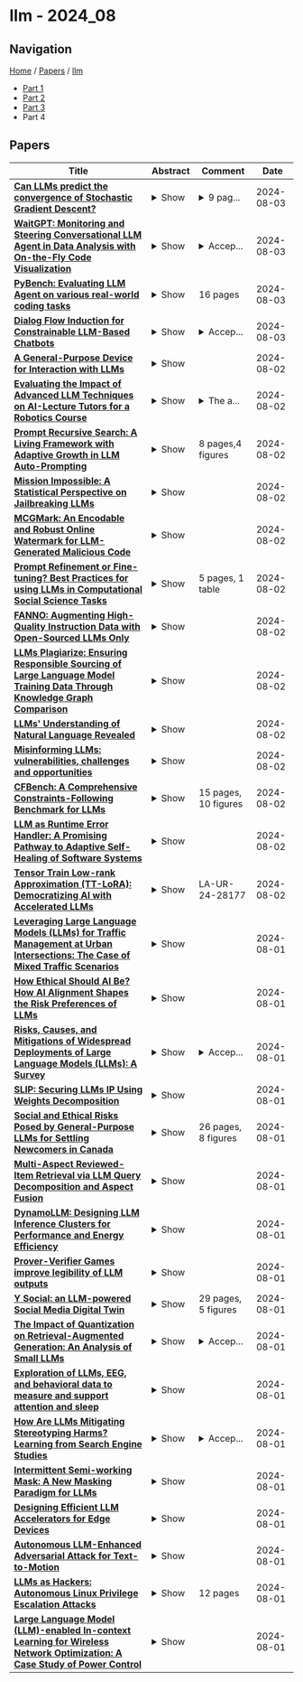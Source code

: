 # llm - 2024_08

## Navigation

[Home](https://lixin97.github.io/arXivRadar) / [Papers](https://lixin97.github.io/arXivRadar/papers) / [llm](https://lixin97.github.io/arXivRadar/papers/llm)

- [Part 1](papers_1.md)
- [Part 2](papers_2.md)
- [Part 3](papers_3.md)
- Part 4

## Papers

| **Title** | **Abstract** | **Comment** | **Date** |
| --- | --- | --- | --- |
| **[Can LLMs predict the convergence of Stochastic Gradient Descent?](http://arxiv.org/abs/2408.01736v1)** | <details><summary>Show</summary><p>Large-language models are notoriously famous for their impressive performance across a wide range of tasks. One surprising example of such impressive performance is a recently identified capacity of LLMs to understand the governing principles of dynamical systems satisfying the Markovian property. In this paper, we seek to explore this direction further by studying the dynamics of stochastic gradient descent in convex and non-convex optimization. By leveraging the theoretical link between the SGD and Markov chains, we show a remarkable zero-shot performance of LLMs in predicting the local minima to which SGD converges for previously unseen starting points. On a more general level, we inquire about the possibility of using LLMs to perform zero-shot randomized trials for larger deep learning models used in practice.</p></details> | <details><summary>9 pag...</summary><p>9 pages. Accepted to 1st ICML Workshop on In-Context Learning at ICML 2024</p></details> | 2024-08-03 |
| **[WaitGPT: Monitoring and Steering Conversational LLM Agent in Data Analysis with On-the-Fly Code Visualization](http://arxiv.org/abs/2408.01703v1)** | <details><summary>Show</summary><p>Large language models (LLMs) support data analysis through conversational user interfaces, as exemplified in OpenAI's ChatGPT (formally known as Advanced Data Analysis or Code Interpreter). Essentially, LLMs produce code for accomplishing diverse analysis tasks. However, presenting raw code can obscure the logic and hinder user verification. To empower users with enhanced comprehension and augmented control over analysis conducted by LLMs, we propose a novel approach to transform LLM-generated code into an interactive visual representation. In the approach, users are provided with a clear, step-by-step visualization of the LLM-generated code in real time, allowing them to understand, verify, and modify individual data operations in the analysis. Our design decisions are informed by a formative study (N=8) probing into user practice and challenges. We further developed a prototype named WaitGPT and conducted a user study (N=12) to evaluate its usability and effectiveness. The findings from the user study reveal that WaitGPT facilitates monitoring and steering of data analysis performed by LLMs, enabling participants to enhance error detection and increase their overall confidence in the results.</p></details> | <details><summary>Accep...</summary><p>Accepted in the 37th Annual ACM Symposium on User Interface Software and Technology (UIST'24)</p></details> | 2024-08-03 |
| **[PyBench: Evaluating LLM Agent on various real-world coding tasks](http://arxiv.org/abs/2407.16732v2)** | <details><summary>Show</summary><p>The LLM Agent, equipped with a code interpreter, is capable of automatically solving real-world coding tasks, such as data analysis and image editing. However, existing benchmarks primarily focus on either simplistic tasks, such as completing a few lines of code, or on extremely complex and specific tasks at the repository level, neither of which are representative of various daily coding tasks. To address this gap, we introduce \textbf{PyBench}, a benchmark encompassing five main categories of real-world tasks, covering more than 10 types of files. Given a high-level user query and related files, the LLM Agent needs to reason and execute Python code via a code interpreter for a few turns before making a formal response to fulfill the user's requirements. Successfully addressing tasks in PyBench demands a robust understanding of various Python packages, superior reasoning capabilities, and the ability to incorporate feedback from executed code. Our evaluations indicate that current open-source LLMs are struggling with these tasks. Hence, we conduct analysis and experiments on four kinds of datasets proving that comprehensive abilities are needed for PyBench. Our fine-tuned 8B size model: \textbf{PyLlama3} achieves an exciting performance on PyBench which surpasses many 33B and 70B size models. Our Benchmark, Training Dataset, and Model are available at: {https://github.com/Mercury7353/PyBench}</p></details> | 16 pages | 2024-08-03 |
| **[Dialog Flow Induction for Constrainable LLM-Based Chatbots](http://arxiv.org/abs/2408.01623v1)** | <details><summary>Show</summary><p>LLM-driven dialog systems are used in a diverse set of applications, ranging from healthcare to customer service. However, given their generalization capability, it is difficult to ensure that these chatbots stay within the boundaries of the specialized domains, potentially resulting in inaccurate information and irrelevant responses. This paper introduces an unsupervised approach for automatically inducing domain-specific dialog flows that can be used to constrain LLM-based chatbots. We introduce two variants of dialog flow based on the availability of in-domain conversation instances. Through human and automatic evaluation over various dialog domains, we demonstrate that our high-quality data-guided dialog flows achieve better domain coverage, thereby overcoming the need for extensive manual crafting of such flows.</p></details> | <details><summary>Accep...</summary><p>Accepted at SIGDIAL 2024</p></details> | 2024-08-03 |
| **[A General-Purpose Device for Interaction with LLMs](http://arxiv.org/abs/2408.10230v1)** | <details><summary>Show</summary><p>This paper investigates integrating large language models (LLMs) with advanced hardware, focusing on developing a general-purpose device designed for enhanced interaction with LLMs. Initially, we analyze the current landscape, where virtual assistants and LLMs are reshaping human-technology interactions, highlighting pivotal advancements and setting the stage for a new era of intelligent hardware. Despite substantial progress in LLM technology, a significant gap exists in hardware development, particularly concerning scalability, efficiency, affordability, and multimodal capabilities. This disparity presents both challenges and opportunities, underscoring the need for hardware that is not only powerful but also versatile and capable of managing the sophisticated demands of modern computation. Our proposed device addresses these needs by emphasizing scalability, multimodal data processing, enhanced user interaction, and privacy considerations, offering a comprehensive platform for LLM integration in various applications.</p></details> |  | 2024-08-02 |
| **[Evaluating the Impact of Advanced LLM Techniques on AI-Lecture Tutors for a Robotics Course](http://arxiv.org/abs/2408.04645v1)** | <details><summary>Show</summary><p>This study evaluates the performance of Large Language Models (LLMs) as an Artificial Intelligence-based tutor for a university course. In particular, different advanced techniques are utilized, such as prompt engineering, Retrieval-Augmented-Generation (RAG), and fine-tuning. We assessed the different models and applied techniques using common similarity metrics like BLEU-4, ROUGE, and BERTScore, complemented by a small human evaluation of helpfulness and trustworthiness. Our findings indicate that RAG combined with prompt engineering significantly enhances model responses and produces better factual answers. In the context of education, RAG appears as an ideal technique as it is based on enriching the input of the model with additional information and material which usually is already present for a university course. Fine-tuning, on the other hand, can produce quite small, still strong expert models, but poses the danger of overfitting. Our study further asks how we measure performance of LLMs and how well current measurements represent correctness or relevance? We find high correlation on similarity metrics and a bias of most of these metrics towards shorter responses. Overall, our research points to both the potential and challenges of integrating LLMs in educational settings, suggesting a need for balanced training approaches and advanced evaluation frameworks.</p></details> | <details><summary>The a...</summary><p>The article is an extended version of a paper presented at the International Workshop on AI in Education and Educational Research (AIEER) at ECAI-2024 (27th European Conference on Artificial Intelligence)</p></details> | 2024-08-02 |
| **[Prompt Recursive Search: A Living Framework with Adaptive Growth in LLM Auto-Prompting](http://arxiv.org/abs/2408.01423v1)** | <details><summary>Show</summary><p>Large Language Models (LLMs) exhibit remarkable proficiency in addressing a diverse array of tasks within the Natural Language Processing (NLP) domain, with various prompt design strategies significantly augmenting their capabilities. However, these prompts, while beneficial, each possess inherent limitations. The primary prompt design methodologies are twofold: The first, exemplified by the Chain of Thought (CoT), involves manually crafting prompts specific to individual datasets, hence termed Expert-Designed Prompts (EDPs). Once these prompts are established, they are unalterable, and their effectiveness is capped by the expertise of the human designers. When applied to LLMs, the static nature of EDPs results in a uniform approach to both simple and complex problems within the same dataset, leading to the inefficient use of tokens for straightforward issues. The second method involves prompts autonomously generated by the LLM, known as LLM-Derived Prompts (LDPs), which provide tailored solutions to specific problems, mitigating the limitations of EDPs. However, LDPs may encounter a decline in performance when tackling complex problems due to the potential for error accumulation during the solution planning process. To address these challenges, we have conceived a novel Prompt Recursive Search (PRS) framework that leverages the LLM to generate solutions specific to the problem, thereby conserving tokens. The framework incorporates an assessment of problem complexity and an adjustable structure, ensuring a reduction in the likelihood of errors. We have substantiated the efficacy of PRS framework through extensive experiments using LLMs with different numbers of parameters across a spectrum of datasets in various domains. Compared to the CoT method, the PRS method has increased the accuracy on the BBH dataset by 8% using Llama3-7B model, achieving a 22% improvement.</p></details> | 8 pages,4 figures | 2024-08-02 |
| **[Mission Impossible: A Statistical Perspective on Jailbreaking LLMs](http://arxiv.org/abs/2408.01420v1)** | <details><summary>Show</summary><p>Large language models (LLMs) are trained on a deluge of text data with limited quality control. As a result, LLMs can exhibit unintended or even harmful behaviours, such as leaking information, fake news or hate speech. Countermeasures, commonly referred to as preference alignment, include fine-tuning the pretrained LLMs with carefully crafted text examples of desired behaviour. Even then, empirical evidence shows preference aligned LLMs can be enticed to harmful behaviour. This so called jailbreaking of LLMs is typically achieved by adversarially modifying the input prompt to the LLM. Our paper provides theoretical insights into the phenomenon of preference alignment and jailbreaking from a statistical perspective. Under our framework, we first show that pretrained LLMs will mimic harmful behaviour if present in the training corpus. Under that same framework, we then introduce a statistical notion of alignment, and lower-bound the jailbreaking probability, showing that it is unpreventable under reasonable assumptions. Based on our insights, we propose an alteration to the currently prevalent alignment strategy RLHF. Specifically, we introduce a simple modification to the RLHF objective, we call E-RLHF, that aims to increase the likelihood of safe responses. E-RLHF brings no additional training cost, and is compatible with other methods. Empirically, we demonstrate that E-RLHF outperforms RLHF on all alignment problems put forward by the AdvBench and HarmBench project without sacrificing model performance as measured by the MT-Bench project.</p></details> |  | 2024-08-02 |
| **[MCGMark: An Encodable and Robust Online Watermark for LLM-Generated Malicious Code](http://arxiv.org/abs/2408.01354v1)** | <details><summary>Show</summary><p>With the advent of large language models (LLMs), numerous software service providers (SSPs) are dedicated to developing LLMs customized for code generation tasks, such as CodeLlama and Copilot. However, these LLMs can be leveraged by attackers to create malicious software, which may pose potential threats to the software ecosystem. For example, they can automate the creation of advanced phishing malware. To address this issue, we first conduct an empirical study and design a prompt dataset, MCGTest, which involves approximately 400 person-hours of work and consists of 406 malicious code generation tasks. Utilizing this dataset, we propose MCGMark, the first robust, code structure-aware, and encodable watermarking approach to trace LLM-generated code. We embed encodable information by controlling the token selection and ensuring the output quality based on probabilistic outliers. Additionally, we enhance the robustness of the watermark by considering the structural features of malicious code, preventing the embedding of the watermark in easily modified positions, such as comments. We validate the effectiveness and robustness of MCGMark on the DeepSeek-Coder. MCGMark achieves an embedding success rate of 88.9% within a maximum output limit of 400 tokens. Furthermore, it also demonstrates strong robustness and has minimal impact on the quality of the output code. Our approach assists SSPs in tracing and holding responsible parties accountable for malicious code generated by LLMs.</p></details> |  | 2024-08-02 |
| **[Prompt Refinement or Fine-tuning? Best Practices for using LLMs in Computational Social Science Tasks](http://arxiv.org/abs/2408.01346v1)** | <details><summary>Show</summary><p>Large Language Models are expressive tools that enable complex tasks of text understanding within Computational Social Science. Their versatility, while beneficial, poses a barrier for establishing standardized best practices within the field. To bring clarity on the values of different strategies, we present an overview of the performance of modern LLM-based classification methods on a benchmark of 23 social knowledge tasks. Our results point to three best practices: select models with larger vocabulary and pre-training corpora; avoid simple zero-shot in favor of AI-enhanced prompting; fine-tune on task-specific data, and consider more complex forms instruction-tuning on multiple datasets only when only training data is more abundant.</p></details> | 5 pages, 1 table | 2024-08-02 |
| **[FANNO: Augmenting High-Quality Instruction Data with Open-Sourced LLMs Only](http://arxiv.org/abs/2408.01323v1)** | <details><summary>Show</summary><p>Instruction fine-tuning stands as a crucial advancement in leveraging large language models (LLMs) for enhanced task performance. However, the annotation of instruction datasets has traditionally been expensive and laborious, often relying on manual annotations or costly API calls of proprietary LLMs. To address these challenges, we introduce FANNO, a fully autonomous, open-sourced framework that revolutionizes the annotation process without the need for pre-existing annotated data. Utilizing a Mistral-7b-instruct model, FANNO efficiently produces diverse and high-quality datasets through a structured process involving document pre-screening, instruction generation, and response generation. Experiments on Open LLM Leaderboard and AlpacaEval benchmark show that the FANNO can generate high-quality data with diversity and complexity for free, comparable to human-annotated or cleaned datasets like Alpaca-GPT4-Cleaned.</p></details> |  | 2024-08-02 |
| **[LLMs Plagiarize: Ensuring Responsible Sourcing of Large Language Model Training Data Through Knowledge Graph Comparison](http://arxiv.org/abs/2407.02659v2)** | <details><summary>Show</summary><p>In light of recent legal allegations brought by publishers, newspapers, and other creators of copyrighted corpora against large language model developers who use their copyrighted materials for training or fine-tuning purposes, we propose a novel system, a variant of a plagiarism detection system, that assesses whether a knowledge source has been used in the training or fine-tuning of a large language model. Unlike current methods, we utilize an approach that uses Resource Description Framework (RDF) triples to create knowledge graphs from both a source document and an LLM continuation of that document. These graphs are then analyzed with respect to content using cosine similarity and with respect to structure using a normalized version of graph edit distance that shows the degree of isomorphism. Unlike traditional plagiarism systems that focus on content matching and keyword identification between a source and a target corpus, our approach enables a broader and more accurate evaluation of similarity between a source document and LLM continuation by focusing on relationships between ideas and their organization with regards to others. Additionally, our approach does not require access to LLM metrics like perplexity that may be unavailable in closed large language model "black-box" systems, as well as the training corpus. We thus assess whether an LLM has "plagiarized" a corpus in its continuation through similarity measures. A prototype of our system will be found on a hyperlinked GitHub repository.</p></details> |  | 2024-08-02 |
| **[LLMs' Understanding of Natural Language Revealed](http://arxiv.org/abs/2407.19630v2)** | <details><summary>Show</summary><p>Large language models (LLMs) are the result of a massive experiment in bottom-up, data-driven reverse engineering of language at scale. Despite their utility in a number of downstream NLP tasks, ample research has shown that LLMs are incapable of performing reasoning in tasks that require quantification over and the manipulation of symbolic variables (e.g., planning and problem solving); see for example [25][26]. In this document, however, we will focus on testing LLMs for their language understanding capabilities, their supposed forte. As we will show here, the language understanding capabilities of LLMs have been widely exaggerated. While LLMs have proven to generate human-like coherent language (since that's how they were designed), their language understanding capabilities have not been properly tested. In particular, we believe that the language understanding capabilities of LLMs should be tested by performing an operation that is the opposite of 'text generation' and specifically by giving the LLM snippets of text as input and then querying what the LLM "understood". As we show here, when doing so it will become apparent that LLMs do not truly understand language, beyond very superficial inferences that are essentially the byproduct of the memorization of massive amounts of ingested text.</p></details> |  | 2024-08-02 |
| **[Misinforming LLMs: vulnerabilities, challenges and opportunities](http://arxiv.org/abs/2408.01168v1)** | <details><summary>Show</summary><p>Large Language Models (LLMs) have made significant advances in natural language processing, but their underlying mechanisms are often misunderstood. Despite exhibiting coherent answers and apparent reasoning behaviors, LLMs rely on statistical patterns in word embeddings rather than true cognitive processes. This leads to vulnerabilities such as "hallucination" and misinformation. The paper argues that current LLM architectures are inherently untrustworthy due to their reliance on correlations of sequential patterns of word embedding vectors. However, ongoing research into combining generative transformer-based models with fact bases and logic programming languages may lead to the development of trustworthy LLMs capable of generating statements based on given truth and explaining their self-reasoning process.</p></details> |  | 2024-08-02 |
| **[CFBench: A Comprehensive Constraints-Following Benchmark for LLMs](http://arxiv.org/abs/2408.01122v1)** | <details><summary>Show</summary><p>The adeptness of Large Language Models (LLMs) in comprehending and following natural language instructions is critical for their deployment in sophisticated real-world applications. Existing evaluations mainly focus on fragmented constraints or narrow scenarios, but they overlook the comprehensiveness and authenticity of constraints from the user's perspective. To bridge this gap, we propose CFBench, a large-scale Comprehensive Constraints Following Benchmark for LLMs, featuring 1,000 curated samples that cover more than 200 real-life scenarios and over 50 NLP tasks. CFBench meticulously compiles constraints from real-world instructions and constructs an innovative systematic framework for constraint types, which includes 10 primary categories and over 25 subcategories, and ensures each constraint is seamlessly integrated within the instructions. To make certain that the evaluation of LLM outputs aligns with user perceptions, we propose an advanced methodology that integrates multi-dimensional assessment criteria with requirement prioritization, covering various perspectives of constraints, instructions, and requirement fulfillment. Evaluating current leading LLMs on CFBench reveals substantial room for improvement in constraints following, and we further investigate influencing factors and enhancement strategies. The data and code are publicly available at https://github.com/PKU-Baichuan-MLSystemLab/CFBench</p></details> | 15 pages, 10 figures | 2024-08-02 |
| **[LLM as Runtime Error Handler: A Promising Pathway to Adaptive Self-Healing of Software Systems](http://arxiv.org/abs/2408.01055v1)** | <details><summary>Show</summary><p>Unanticipated runtime errors, lacking predefined handlers, can abruptly terminate execution and lead to severe consequences, such as data loss or system crashes. Despite extensive efforts to identify potential errors during the development phase, such unanticipated errors remain a challenge to to be entirely eliminated, making the runtime mitigation measurements still indispensable to minimize their impact. Automated self-healing techniques, such as reusing existing handlers, have been investigated to reduce the loss coming through with the execution termination. However, the usability of existing methods is retained by their predefined heuristic rules and they fail to handle diverse runtime errors adaptively. Recently, the advent of Large Language Models (LLMs) has opened new avenues for addressing this problem. Inspired by their remarkable capabilities in understanding and generating code, we propose to deal with the runtime errors in a real-time manner using LLMs. Specifically, we propose Healer, the first LLM-assisted self-healing framework for handling runtime errors. When an unhandled runtime error occurs, Healer will be activated to generate a piece of error-handling code with the help of its internal LLM and the code will be executed inside the runtime environment owned by the framework to obtain a rectified program state from which the program should continue its execution. Our exploratory study evaluates the performance of Healer using four different code benchmarks and three state-of-the-art LLMs, GPT-3.5, GPT-4, and CodeQwen-7B. Results show that, without the need for any fine-tuning, GPT-4 can successfully help programs recover from 72.8% of runtime errors, highlighting the potential of LLMs in handling runtime errors.</p></details> |  | 2024-08-02 |
| **[Tensor Train Low-rank Approximation (TT-LoRA): Democratizing AI with Accelerated LLMs](http://arxiv.org/abs/2408.01008v1)** | <details><summary>Show</summary><p>In recent years, Large Language Models (LLMs) have demonstrated remarkable capabilities across a wide range of natural language processing (NLP) tasks, such as question-answering, sentiment analysis, text summarization, and machine translation. However, the ever-growing complexity of LLMs demands immense computational resources, hindering the broader research and application of these models. To address this, various parameter-efficient fine-tuning strategies, such as Low-Rank Approximation (LoRA) and Adapters, have been developed. Despite their potential, these methods often face limitations in compressibility. Specifically, LoRA struggles to scale effectively with the increasing number of trainable parameters in modern large scale LLMs. Additionally, Low-Rank Economic Tensor-Train Adaptation (LoRETTA), which utilizes tensor train decomposition, has not yet achieved the level of compression necessary for fine-tuning very large scale models with limited resources. This paper introduces Tensor Train Low-Rank Approximation (TT-LoRA), a novel parameter-efficient fine-tuning (PEFT) approach that extends LoRETTA with optimized tensor train (TT) decomposition integration. By eliminating Adapters and traditional LoRA-based structures, TT-LoRA achieves greater model compression without compromising downstream task performance, along with reduced inference latency and computational overhead. We conduct an exhaustive parameter search to establish benchmarks that highlight the trade-off between model compression and performance. Our results demonstrate significant compression of LLMs while maintaining comparable performance to larger models, facilitating their deployment on resource-constraint platforms.</p></details> | LA-UR-24-28177 | 2024-08-02 |
| **[Leveraging Large Language Models (LLMs) for Traffic Management at Urban Intersections: The Case of Mixed Traffic Scenarios](http://arxiv.org/abs/2408.00948v1)** | <details><summary>Show</summary><p>Urban traffic management faces significant challenges due to the dynamic environments, and traditional algorithms fail to quickly adapt to this environment in real-time and predict possible conflicts. This study explores the ability of a Large Language Model (LLM), specifically, GPT-4o-mini to improve traffic management at urban intersections. We recruited GPT-4o-mini to analyze, predict position, detect and resolve the conflicts at an intersection in real-time for various basic scenarios. The key findings of this study to investigate whether LLMs can logically reason and understand the scenarios to enhance the traffic efficiency and safety by providing real-time analysis. The study highlights the potential of LLMs in urban traffic management creating more intelligent and more adaptive systems. Results showed the GPT-4o-mini was effectively able to detect and resolve conflicts in heavy traffic, congestion, and mixed-speed conditions. The complex scenario of multiple intersections with obstacles and pedestrians saw successful conflict management as well. Results show that the integration of LLMs promises to improve the effectiveness of traffic control for safer and more efficient urban intersection management.</p></details> |  | 2024-08-01 |
| **[How Ethical Should AI Be? How AI Alignment Shapes the Risk Preferences of LLMs](http://arxiv.org/abs/2406.01168v2)** | <details><summary>Show</summary><p>This study examines the risk preferences of Large Language Models (LLMs) and how aligning them with human ethical standards affects their economic decision-making. Analyzing 30 LLMs reveals a range of inherent risk profiles, from risk-averse to risk-seeking. We find that aligning LLMs with human values, focusing on harmlessness, helpfulness, and honesty, shifts them towards risk aversion. While some alignment improves investment forecast accuracy, excessive alignment leads to overly cautious predictions, potentially resulting in severe underinvestment. Our findings highlight the need for a nuanced approach that balances ethical alignment with the specific requirements of economic domains when using LLMs in finance.</p></details> |  | 2024-08-01 |
| **[Risks, Causes, and Mitigations of Widespread Deployments of Large Language Models (LLMs): A Survey](http://arxiv.org/abs/2408.04643v1)** | <details><summary>Show</summary><p>Recent advancements in Large Language Models (LLMs), such as ChatGPT and LLaMA, have significantly transformed Natural Language Processing (NLP) with their outstanding abilities in text generation, summarization, and classification. Nevertheless, their widespread adoption introduces numerous challenges, including issues related to academic integrity, copyright, environmental impacts, and ethical considerations such as data bias, fairness, and privacy. The rapid evolution of LLMs also raises concerns regarding the reliability and generalizability of their evaluations. This paper offers a comprehensive survey of the literature on these subjects, systematically gathered and synthesized from Google Scholar. Our study provides an in-depth analysis of the risks associated with specific LLMs, identifying sub-risks, their causes, and potential solutions. Furthermore, we explore the broader challenges related to LLMs, detailing their causes and proposing mitigation strategies. Through this literature analysis, our survey aims to deepen the understanding of the implications and complexities surrounding these powerful models.</p></details> | <details><summary>Accep...</summary><p>Accepted to 2nd International Conference on Artificial Intelligence, Blockchain, and Internet of Things (AIBThings-2024), September 07-08, 2024, Michigan, USA</p></details> | 2024-08-01 |
| **[SLIP: Securing LLMs IP Using Weights Decomposition](http://arxiv.org/abs/2407.10886v2)** | <details><summary>Show</summary><p>Large language models (LLMs) have recently seen widespread adoption, in both academia and industry. As these models grow, they become valuable intellectual property (IP), reflecting enormous investments by their owners. Moreover, the high cost of cloud-based deployment has driven interest towards deployment to edge devices, yet this risks exposing valuable parameters to theft and unauthorized use. Current methods to protect models' IP on the edge have limitations in terms of practicality, loss in accuracy, or suitability to requirements. In this paper, we introduce a novel hybrid inference algorithm, named SLIP, designed to protect edge-deployed models from theft. SLIP is the first hybrid protocol that is both practical for real-world applications and provably secure, while having zero accuracy degradation and minimal impact on latency. It involves partitioning the model between two computing resources, one secure but expensive, and another cost-effective but vulnerable. This is achieved through matrix decomposition, ensuring that the secure resource retains a maximally sensitive portion of the model's IP while performing a minimal amount of computations, and vice versa for the vulnerable resource. Importantly, the protocol includes security guarantees that prevent attackers from exploiting the partition to infer the secured information. Finally, we present experimental results that show the robustness and effectiveness of our method, positioning it as a compelling solution for protecting LLMs.</p></details> |  | 2024-08-01 |
| **[Social and Ethical Risks Posed by General-Purpose LLMs for Settling Newcomers in Canada](http://arxiv.org/abs/2407.20240v2)** | <details><summary>Show</summary><p>The non-profit settlement sector in Canada supports newcomers in achieving successful integration. This sector faces increasing operational pressures amidst rising immigration targets, which highlights a need for enhanced efficiency and innovation, potentially through reliable AI solutions. The ad-hoc use of general-purpose generative AI, such as ChatGPT, might become a common practice among newcomers and service providers to address this need. However, these tools are not tailored for the settlement domain and can have detrimental implications for immigrants and refugees. We explore the risks that these tools might pose on newcomers to first, warn against the unguarded use of generative AI, and second, to incentivize further research and development in creating AI literacy programs as well as customized LLMs that are aligned with the preferences of the impacted communities. Crucially, such technologies should be designed to integrate seamlessly into the existing workflow of the settlement sector, ensuring human oversight, trustworthiness, and accountability.</p></details> | 26 pages, 8 figures | 2024-08-01 |
| **[Multi-Aspect Reviewed-Item Retrieval via LLM Query Decomposition and Aspect Fusion](http://arxiv.org/abs/2408.00878v1)** | <details><summary>Show</summary><p>While user-generated product reviews often contain large quantities of information, their utility in addressing natural language product queries has been limited, with a key challenge being the need to aggregate information from multiple low-level sources (reviews) to a higher item level during retrieval. Existing methods for reviewed-item retrieval (RIR) typically take a late fusion (LF) approach which computes query-item scores by simply averaging the top-K query-review similarity scores for an item. However, we demonstrate that for multi-aspect queries and multi-aspect items, LF is highly sensitive to the distribution of aspects covered by reviews in terms of aspect frequency and the degree of aspect separation across reviews. To address these LF failures, we propose several novel aspect fusion (AF) strategies which include Large Language Model (LLM) query extraction and generative reranking. Our experiments show that for imbalanced review corpora, AF can improve over LF by a MAP@10 increase from 0.36 to 0.52, while achieving equivalent performance for balanced review corpora.</p></details> |  | 2024-08-01 |
| **[DynamoLLM: Designing LLM Inference Clusters for Performance and Energy Efficiency](http://arxiv.org/abs/2408.00741v1)** | <details><summary>Show</summary><p>The rapid evolution and widespread adoption of generative large language models (LLMs) have made them a pivotal workload in various applications. Today, LLM inference clusters receive a large number of queries with strict Service Level Objectives (SLOs). To achieve the desired performance, these models execute on power-hungry GPUs causing the inference clusters to consume large amount of energy and, consequently, result in excessive carbon emissions. Fortunately, we find that there is a great opportunity to exploit the heterogeneity in inference compute properties and fluctuations in inference workloads, to significantly improve energy-efficiency. However, such a diverse and dynamic environment creates a large search-space where different system configurations (e.g., number of instances, model parallelism, and GPU frequency) translate into different energy-performance trade-offs. To address these challenges, we propose DynamoLLM, the first energy-management framework for LLM inference environments. DynamoLLM automatically and dynamically reconfigures the inference cluster to optimize for energy and cost of LLM serving under the service's performance SLOs. We show that at a service-level, DynamoLLM conserves 53% energy and 38% operational carbon emissions, and reduces 61% cost to the customer, while meeting the latency SLOs.</p></details> |  | 2024-08-01 |
| **[Prover-Verifier Games improve legibility of LLM outputs](http://arxiv.org/abs/2407.13692v2)** | <details><summary>Show</summary><p>One way to increase confidence in the outputs of Large Language Models (LLMs) is to support them with reasoning that is clear and easy to check -- a property we call legibility. We study legibility in the context of solving grade-school math problems and show that optimizing chain-of-thought solutions only for answer correctness can make them less legible. To mitigate the loss in legibility, we propose a training algorithm inspired by Prover-Verifier Game from Anil et al. (2021). Our algorithm iteratively trains small verifiers to predict solution correctness, "helpful" provers to produce correct solutions that the verifier accepts, and "sneaky" provers to produce incorrect solutions that fool the verifier. We find that the helpful prover's accuracy and the verifier's robustness to adversarial attacks increase over the course of training. Furthermore, we show that legibility training transfers to time-constrained humans tasked with verifying solution correctness. Over course of LLM training human accuracy increases when checking the helpful prover's solutions, and decreases when checking the sneaky prover's solutions. Hence, training for checkability by small verifiers is a plausible technique for increasing output legibility. Our results suggest legibility training against small verifiers as a practical avenue for increasing legibility of large LLMs to humans, and thus could help with alignment of superhuman models.</p></details> |  | 2024-08-01 |
| **[Y Social: an LLM-powered Social Media Digital Twin](http://arxiv.org/abs/2408.00818v1)** | <details><summary>Show</summary><p>In this paper we introduce Y, a new-generation digital twin designed to replicate an online social media platform. Digital twins are virtual replicas of physical systems that allow for advanced analyses and experimentation. In the case of social media, a digital twin such as Y provides a powerful tool for researchers to simulate and understand complex online interactions. {\tt Y} leverages state-of-the-art Large Language Models (LLMs) to replicate sophisticated agent behaviors, enabling accurate simulations of user interactions, content dissemination, and network dynamics. By integrating these aspects, Y offers valuable insights into user engagement, information spread, and the impact of platform policies. Moreover, the integration of LLMs allows Y to generate nuanced textual content and predict user responses, facilitating the study of emergent phenomena in online environments. To better characterize the proposed digital twin, in this paper we describe the rationale behind its implementation, provide examples of the analyses that can be performed on the data it enables to be generated, and discuss its relevance for multidisciplinary research.</p></details> | 29 pages, 5 figures | 2024-08-01 |
| **[The Impact of Quantization on Retrieval-Augmented Generation: An Analysis of Small LLMs](http://arxiv.org/abs/2406.10251v3)** | <details><summary>Show</summary><p>Post-training quantization reduces the computational demand of Large Language Models (LLMs) but can weaken some of their capabilities. Since LLM abilities emerge with scale, smaller LLMs are more sensitive to quantization. In this paper, we explore how quantization affects smaller LLMs' ability to perform retrieval-augmented generation (RAG), specifically in longer contexts. We chose personalization for evaluation because it is a challenging domain to perform using RAG as it requires long-context reasoning over multiple documents. We compare the original FP16 and the quantized INT4 performance of multiple 7B and 8B LLMs on two tasks while progressively increasing the number of retrieved documents to test how quantized models fare against longer contexts. To better understand the effect of retrieval, we evaluate three retrieval models in our experiments. Our findings reveal that if a 7B LLM performs the task well, quantization does not impair its performance and long-context reasoning capabilities. We conclude that it is possible to utilize RAG with quantized smaller LLMs.</p></details> | <details><summary>Accep...</summary><p>Accepted to the IR-RAG Workshop at SIGIR 2024</p></details> | 2024-08-01 |
| **[Exploration of LLMs, EEG, and behavioral data to measure and support attention and sleep](http://arxiv.org/abs/2408.07822v1)** | <details><summary>Show</summary><p>We explore the application of large language models (LLMs), pre-trained models with massive textual data for detecting and improving these altered states. We investigate the use of LLMs to estimate attention states, sleep stages, and sleep quality and generate sleep improvement suggestions and adaptive guided imagery scripts based on electroencephalogram (EEG) and physical activity data (e.g. waveforms, power spectrogram images, numerical features). Our results show that LLMs can estimate sleep quality based on human textual behavioral features and provide personalized sleep improvement suggestions and guided imagery scripts; however detecting attention, sleep stages, and sleep quality based on EEG and activity data requires further training data and domain-specific knowledge.</p></details> |  | 2024-08-01 |
| **[How Are LLMs Mitigating Stereotyping Harms? Learning from Search Engine Studies](http://arxiv.org/abs/2407.11733v2)** | <details><summary>Show</summary><p>With the widespread availability of LLMs since the release of ChatGPT and increased public scrutiny, commercial model development appears to have focused their efforts on 'safety' training concerning legal liabilities at the expense of social impact evaluation. This mimics a similar trend which we could observe for search engine autocompletion some years prior. We draw on scholarship from NLP and search engine auditing and present a novel evaluation task in the style of autocompletion prompts to assess stereotyping in LLMs. We assess LLMs by using four metrics, namely refusal rates, toxicity, sentiment and regard, with and without safety system prompts. Our findings indicate an improvement to stereotyping outputs with the system prompt, but overall a lack of attention by LLMs under study to certain harms classified as toxic, particularly for prompts about peoples/ethnicities and sexual orientation. Mentions of intersectional identities trigger a disproportionate amount of stereotyping. Finally, we discuss the implications of these findings about stereotyping harms in light of the coming intermingling of LLMs and search and the choice of stereotyping mitigation policy to adopt. We address model builders, academics, NLP practitioners and policy makers, calling for accountability and awareness concerning stereotyping harms, be it for training data curation, leader board design and usage, or social impact measurement.</p></details> | <details><summary>Accep...</summary><p>Accepted at AAAI/ACM AI, Ethics, and Society</p></details> | 2024-08-01 |
| **[Intermittent Semi-working Mask: A New Masking Paradigm for LLMs](http://arxiv.org/abs/2408.00539v1)** | <details><summary>Show</summary><p>Multi-turn dialogues are a key interaction method between humans and Large Language Models (LLMs), as conversations extend over multiple rounds, keeping LLMs' high generation quality and low latency is a challenge. Mainstream LLMs can be grouped into two categories based on masking strategy: causal LLM and prefix LLM. Several works have demonstrated that prefix LLMs tend to outperform causal ones in scenarios that heavily depend on historical context such as multi-turn dialogues or in-context learning, thanks to their bidirectional attention on prefix sequences. However, prefix LLMs have an inherent inefficient training problem in multi-turn dialogue datasets. In addition, the attention mechanism of prefix LLM makes it unable to reuse Key-Value Cache (KV Cache) across dialogue rounds to reduce generation latency. In this paper, we propose a novel masking scheme called Intermittent Semi-working Mask (ISM) to address these problems. Specifically, we apply alternate bidirectional and unidirectional attention on queries and answers in the dialogue history. In this way, ISM is able to maintain the high quality of prefix LLM and low generation latency of causal LLM, simultaneously. Extensive experiments illustrate that our ISM achieves significant performance.</p></details> |  | 2024-08-01 |
| **[Designing Efficient LLM Accelerators for Edge Devices](http://arxiv.org/abs/2408.00462v1)** | <details><summary>Show</summary><p>The increase in open-source availability of Large Language Models (LLMs) has enabled users to deploy them on more and more resource-constrained edge devices to reduce reliance on network connections and provide more privacy. However, the high computation and memory demands of LLMs make their execution on resource-constrained edge devices challenging and inefficient. To address this issue, designing new and efficient edge accelerators for LLM inference is crucial. FPGA-based accelerators are ideal for LLM acceleration due to their reconfigurability, as they enable model-specific optimizations and higher performance per watt. However, creating and integrating FPGA-based accelerators for LLMs (particularly on edge devices) has proven challenging, mainly due to the limited hardware design flows for LLMs in existing FPGA platforms. To tackle this issue, in this paper we first propose a new design platform, named SECDA-LLM, that utilizes the SECDA methodology to streamline the process of designing, integrating, and deploying efficient FPGA-based LLM accelerators for the llama.cpp inference framework. We then demonstrate, through a case study, the potential benefits of SECDA-LLM by creating a new MatMul accelerator that supports block floating point quantized operations for LLMs. Our initial accelerator design, deployed on the PYNQ-Z1 board, reduces latency 1.7 seconds per token or ~2 seconds per word) by 11x over the dual-core Arm NEON-based CPU execution for the TinyLlama model.</p></details> |  | 2024-08-01 |
| **[Autonomous LLM-Enhanced Adversarial Attack for Text-to-Motion](http://arxiv.org/abs/2408.00352v1)** | <details><summary>Show</summary><p>Human motion generation driven by deep generative models has enabled compelling applications, but the ability of text-to-motion (T2M) models to produce realistic motions from text prompts raises security concerns if exploited maliciously. Despite growing interest in T2M, few methods focus on safeguarding these models against adversarial attacks, with existing work on text-to-image models proving insufficient for the unique motion domain. In the paper, we propose ALERT-Motion, an autonomous framework leveraging large language models (LLMs) to craft targeted adversarial attacks against black-box T2M models. Unlike prior methods modifying prompts through predefined rules, ALERT-Motion uses LLMs' knowledge of human motion to autonomously generate subtle yet powerful adversarial text descriptions. It comprises two key modules: an adaptive dispatching module that constructs an LLM-based agent to iteratively refine and search for adversarial prompts; and a multimodal information contrastive module that extracts semantically relevant motion information to guide the agent's search. Through this LLM-driven approach, ALERT-Motion crafts adversarial prompts querying victim models to produce outputs closely matching targeted motions, while avoiding obvious perturbations. Evaluations across popular T2M models demonstrate ALERT-Motion's superiority over previous methods, achieving higher attack success rates with stealthier adversarial prompts. This pioneering work on T2M adversarial attacks highlights the urgency of developing defensive measures as motion generation technology advances, urging further research into safe and responsible deployment.</p></details> |  | 2024-08-01 |
| **[LLMs as Hackers: Autonomous Linux Privilege Escalation Attacks](http://arxiv.org/abs/2310.11409v4)** | <details><summary>Show</summary><p>Penetration testing, an essential component of software security testing, allows organizations to identify and remediate vulnerabilities in their systems, thus bolstering their defense mechanisms against cyberattacks. One recent advancement in the realm of penetration testing is the utilization of Language Models (LLMs). We explore the intersection of LLMs and penetration testing to gain insight into their capabilities and challenges in the context of privilege escalation. We introduce a fully automated privilege-escalation tool designed for evaluating the efficacy of LLMs for (ethical) hacking, executing benchmarks using multiple LLMs, and investigating their respective results. Our results show that GPT-4-turbo is well suited to exploit vulnerabilities (33-83% of vulnerabilities). GPT-3.5-turbo can abuse 16-50% of vulnerabilities, while local models, such as Llama3, can only exploit between 0 and 33% of the vulnerabilities. We analyze the impact of different context sizes, in-context learning, optional high-level guidance mechanisms, and memory management techniques. We discuss challenging areas for LLMs, including maintaining focus during testing, coping with errors, and finally comparing LLMs with human hackers. The current version of the LLM-guided privilege-escalation prototype can be found at https://github.com/ipa-labs/hackingBuddyGPT.</p></details> | 12 pages | 2024-08-01 |
| **[Large Language Model (LLM)-enabled In-context Learning for Wireless Network Optimization: A Case Study of Power Control](http://arxiv.org/abs/2408.00214v1)** | <details><summary>Show</summary><p>Large language model (LLM) has recently been considered a promising technique for many fields. This work explores LLM-based wireless network optimization via in-context learning. To showcase the potential of LLM technologies, we consider the base station (BS) power control as a case study, a fundamental but crucial technique that is widely investigated in wireless networks. Different from existing machine learning (ML) methods, our proposed in-context learning algorithm relies on LLM's inference capabilities. It avoids the complexity of tedious model training and hyper-parameter fine-tuning, which is a well-known bottleneck of many ML algorithms. Specifically, the proposed algorithm first describes the target task via formatted natural language, and then designs the in-context learning framework and demonstration examples. After that, it considers two cases, namely discrete-state and continuous-state problems, and proposes state-based and ranking-based methods to select appropriate examples for these two cases, respectively. Finally, the simulations demonstrate that the proposed algorithm can achieve comparable performance as conventional deep reinforcement learning (DRL) techniques without dedicated model training or fine-tuning. Such an efficient and low-complexity approach has great potential for future wireless network optimization.</p></details> |  | 2024-08-01 |